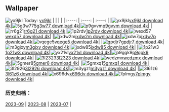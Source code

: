 ## Wallpaper
![yx9jkl](https://w.wallhaven.cc/full/yx/wallhaven-yx9jkl.png) Today: [yx9jkl](https://th.wallhaven.cc/small/yx/yx9jkl.jpg)
|      |      |      |
| :----: | :----: | :----: |
|![yx9jkl](https://th.wallhaven.cc/small/yx/yx9jkl.jpg)[yx9jkl download 4k](https://wallhaven.cc/w/yx9jkl)|![5g3w77](https://th.wallhaven.cc/small/5g/5g3w77.jpg)[5g3w77 download 4k](https://wallhaven.cc/w/5g3w77)|![p9gvvm](https://th.wallhaven.cc/small/p9/p9gvvm.jpg)[p9gvvm download 4k](https://wallhaven.cc/w/p9gvvm)|
|![rr6g21](https://th.wallhaven.cc/small/rr/rr6g21.jpg)[rr6g21 download 4k](https://wallhaven.cc/w/rr6g21)|![1p2rdv](https://th.wallhaven.cc/small/1p/1p2rdv.jpg)[1p2rdv download 4k](https://wallhaven.cc/w/1p2rdv)|![wexd57](https://th.wallhaven.cc/small/we/wexd57.jpg)[wexd57 download 4k](https://wallhaven.cc/w/wexd57)|
|![jxdw2m](https://th.wallhaven.cc/small/jx/jxdw2m.jpg)[jxdw2m download 4k](https://wallhaven.cc/w/jxdw2m)|![jxdw7p](https://th.wallhaven.cc/small/jx/jxdw7p.jpg)[jxdw7p download 4k](https://wallhaven.cc/w/jxdw7p)|![vqege5](https://th.wallhaven.cc/small/vq/vqege5.jpg)[vqege5 download 4k](https://wallhaven.cc/w/vqege5)|
|![gpdjr7](https://th.wallhaven.cc/small/gp/gpdjr7.jpg)[gpdjr7 download 4k](https://wallhaven.cc/w/gpdjr7)|![m3gjxy](https://th.wallhaven.cc/small/m3/m3gjxy.jpg)[m3gjxy download 4k](https://wallhaven.cc/w/m3gjxy)|![jxdw85](https://th.wallhaven.cc/small/jx/jxdw85.jpg)[jxdw85 download 4k](https://wallhaven.cc/w/jxdw85)|
|![1p21w3](https://th.wallhaven.cc/small/1p/1p21w3.jpg)[1p21w3 download 4k](https://wallhaven.cc/w/1p21w3)|![yx21vl](https://th.wallhaven.cc/small/yx/yx21vl.jpg)[yx21vl download 4k](https://wallhaven.cc/w/yx21vl)|![p9ggk9](https://th.wallhaven.cc/small/p9/p9ggk9.jpg)[p9ggk9 download 4k](https://wallhaven.cc/w/p9ggk9)|
|![3l2323](https://th.wallhaven.cc/small/3l/3l2323.jpg)[3l2323 download 4k](https://wallhaven.cc/w/3l2323)|![wedzmx](https://th.wallhaven.cc/small/we/wedzmx.jpg)[wedzmx download 4k](https://wallhaven.cc/w/wedzmx)|![5gmer8](https://th.wallhaven.cc/small/5g/5gmer8.jpg)[5gmer8 download 4k](https://wallhaven.cc/w/5gmer8)|
|![5gmxq1](https://th.wallhaven.cc/small/5g/5gmxq1.jpg)[5gmxq1 download 4k](https://wallhaven.cc/w/5gmxq1)|![3l2926](https://th.wallhaven.cc/small/3l/3l2926.jpg)[3l2926 download 4k](https://wallhaven.cc/w/3l2926)|![m3ygz1](https://th.wallhaven.cc/small/m3/m3ygz1.jpg)[m3ygz1 download 4k](https://wallhaven.cc/w/m3ygz1)|
|![3l61z6](https://th.wallhaven.cc/small/3l/3l61z6.jpg)[3l61z6 download 4k](https://wallhaven.cc/w/3l61z6)|![x696dv](https://th.wallhaven.cc/small/x6/x696dv.jpg)[x696dv download 4k](https://wallhaven.cc/w/x696dv)|![7plmgy](https://th.wallhaven.cc/small/7p/7plmgy.jpg)[7plmgy download 4k](https://wallhaven.cc/w/7plmgy)|

### 历史归档：
[2023-09](https://github.com/april-projects/april-wallpaper/tree/main/picture/2023-09/) | [2023-08](https://github.com/april-projects/april-wallpaper/tree/main/picture/2023-08/) | [2023-07](https://github.com/april-projects/april-wallpaper/tree/main/picture/2023-07/) | 